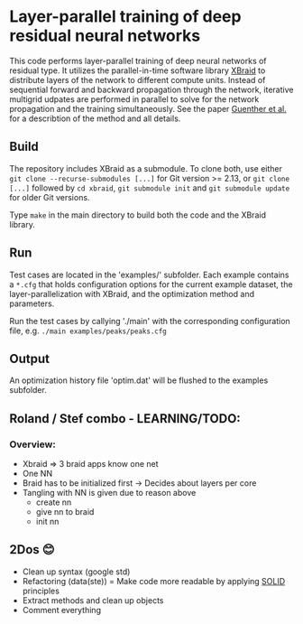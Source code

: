 # Layer-parallel training of deep residual neural networks 

This code performs layer-parallel training of deep neural networks of residual type. It utilizes the parallel-in-time software library [XBraid](https://github.com/XBraid/xbraid) to distribute layers of the network to different compute units. Instead of sequential forward and backward propagation through the network, iterative multigrid udpates are performed in parallel to solve for the network propagation and the training simultaneously. See the paper [Guenther et al.](https://arxiv.org/pdf/1812.04352.pdf) for a describtion of the method and all details.

## Build

The repository includes XBraid as a submodule. To clone both, use either `git clone --recurse-submodules [...]` for Git version >= 2.13, or `git clone [...]` followed by `cd xbraid`, `git submodule init` and `git submodule update` for older Git versions. 

Type `make` in the main directory to build both the code and the XBraid library. 

## Run

Test cases are located in the 'examples/' subfolder. Each example contains a `*.cfg` that holds configuration options for the current example dataset, the layer-parallelization with XBraid, and the optimization method and parameters. 

Run the test cases by callying './main' with the corresponding configuration file, e.g. `./main examples/peaks/peaks.cfg`

## Output
An optimization history file 'optim.dat' will be flushed to the examples subfolder. 

## Roland / Stef combo - LEARNING/TODO:

### Overview:

* Xbraid => 3 braid apps know one net
* One NN
* Braid has to be initialized first -> Decides about layers per core
* Tangling with NN is given due to reason above
    - create nn
    - give nn to braid
    - init nn

## 2Dos 😊

* Clean up syntax (google std)
* Refactoring (data(ste)) = Make code more readable by applying [SOLID](https://en.wikipedia.org/wiki/SOLID) principles
* Extract methods and clean up objects
* Comment everything



